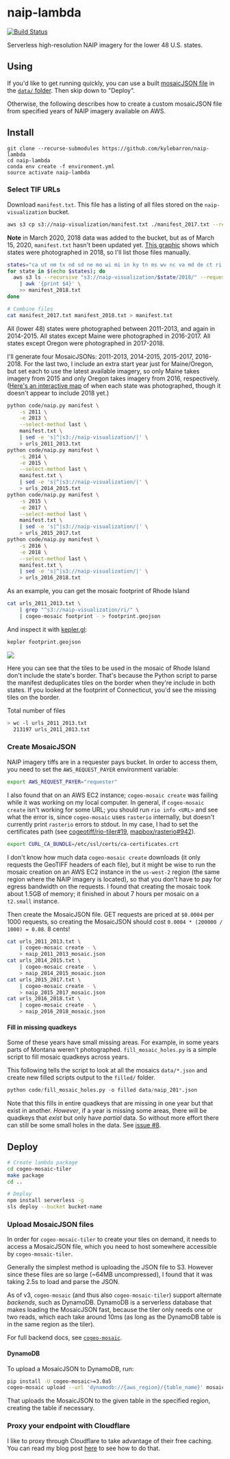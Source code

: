 # naip-lambda

[![Build Status](https://travis-ci.org/kylebarron/serverless-aerial-imagery.svg?branch=master)](https://travis-ci.org/kylebarron/serverless-aerial-imagery)

Serverless high-resolution NAIP imagery for the lower 48 U.S. states.

## Using

If you'd like to get running quickly, you can use a built [mosaicJSON
file][mosaicjson] in the [`data/` folder][data/]. Then skip down to "Deploy".

Otherwise, the following describes how to create a custom mosaicJSON file from
specified years of NAIP imagery available on AWS.

[mosaicjson]: https://github.com/developmentseed/mosaicjson-spec
[data/]: https://github.com/kylebarron/naip-lambda/tree/master/data

## Install

```
git clone --recurse-submodules https://github.com/kylebarron/naip-lambda
cd naip-lambda
conda env create -f environment.yml
source activate naip-lambda
```

### Select TIF URLs

Download `manifest.txt`. This file has a listing of all files stored on the
`naip-visualization` bucket.

```bash
aws s3 cp s3://naip-visualization/manifest.txt ./manifest_2017.txt --request-payer
```

**Note** in March 2020, 2018 data was added to the bucket, but as of March 15,
2020, `manifest.txt` hasn't been updated yet. [This graphic][naip_coverage_2018]
shows which states were photographed in 2018, so I'll list those files manually.

[naip_coverage_2018]: https://www.fsa.usda.gov/Assets/USDA-FSA-Public/usdafiles/APFO/status-maps/pdfs/NAIP_Coverage_2018.pdf

```bash
states="ca ut nm tx nd sd ne mo wi mi in ky tn ms wv nc va md de ct ri ma vt nh me"
for state in $(echo $states); do
  aws s3 ls --recursive "s3://naip-visualization/$state/2018/" --request-payer \
    | awk '{print $4}' \
    >> manifest_2018.txt
done

# Combine files
cat manifest_2017.txt manifest_2018.txt > manifest.txt
```

All (lower 48) states were photographed between 2011-2013, and again in
2014-2015. All states except Maine were photographed in 2016-2017. All states
except Oregon were photographed in 2017-2018.

I'll generate four MosaicJSONs: 2011-2013, 2014-2015, 2015-2017, 2016-2018. For
the last two, I include an extra start year just for Maine/Oregon, but set each
to use the latest available imagery, so only Maine takes imagery from 2015 and
only Oregon takes imagery from 2016, respectively. ([Here's an interactive
map][naip-years] of when each state was photographed, though it doesn't appear
to include 2018 yet.)

[naip-years]: https://www.arcgis.com/home/webmap/viewer.html?webmap=17944d45bbef42afb05a5652d7c28aa5

```bash
python code/naip.py manifest \
    -s 2011 \
    -e 2013 \
    --select-method last \
    manifest.txt \
    | sed -e 's|^|s3://naip-visualization/|' \
    > urls_2011_2013.txt
python code/naip.py manifest \
    -s 2014 \
    -e 2015 \
    --select-method last \
    manifest.txt \
    | sed -e 's|^|s3://naip-visualization/|' \
    > urls_2014_2015.txt
python code/naip.py manifest \
    -s 2015 \
    -e 2017 \
    --select-method last \
    manifest.txt \
    | sed -e 's|^|s3://naip-visualization/|' \
    > urls_2015_2017.txt
python code/naip.py manifest \
    -s 2016 \
    -e 2018 \
    --select-method last \
    manifest.txt \
    | sed -e 's|^|s3://naip-visualization/|' \
    > urls_2016_2018.txt
```

As an example, you can get the mosaic footprint of Rhode Island

```bash
cat urls_2011_2013.txt \
    | grep "^s3://naip-visualization/ri/" \
    | cogeo-mosaic footprint - > footprint.geojson
```

And inspect it with [kepler.gl](https://github.com/kylebarron/keplergl_cli):

```bash
kepler footprint.geojson
```

![](assets/rhode_island_footprint.png)

Here you can see that the tiles to be used in the mosaic of Rhode Island don't
include the state's border. That's because the Python script to parse the
manifest deduplicates tiles on the border when they're include in both states.
If you looked at the footprint of Connecticut, you'd see the missing tiles on
the border.

Total number of files

```bash
> wc -l urls_2011_2013.txt
  213197 urls_2011_2013.txt
```

### Create MosaicJSON

NAIP imagery tiffs are in a requester pays bucket. In order to access them, you
need to set the `AWS_REQUEST_PAYER` environment variable:

```bash
export AWS_REQUEST_PAYER="requester"
```

I also found that on an AWS EC2 instance; `cogeo-mosaic create` was failing
while it was working on my local computer. In general, if `cogeo-mosaic create`
isn't working for some URL; you should run `rio info <URL>` and see what the
error is, since `cogeo-mosaic` uses `rasterio` internally, but doesn't currently
print `rasterio` errors to stdout. In my case, I had to set the certificates
path (see
[cogeotiff/rio-tiler#19](https://github.com/cogeotiff/rio-tiler/issues/19),
[mapbox/rasterio#942](https://github.com/mapbox/rasterio/issues/942)).

```bash
export CURL_CA_BUNDLE=/etc/ssl/certs/ca-certificates.crt
```

I don't know how much data `cogeo-mosaic create` downloads (it only requests the
GeoTIFF headers of each file), but it might be wise to run the mosaic creation
on an AWS EC2 instance in the `us-west-2` region (the same region where the NAIP
imagery is located), so that you don't have to pay for egress bandwidth on the
requests. I found that creating the mosaic took about 1.5GB of memory; it
finished in about 7 hours per mosaic on a `t2.small` instance.

Then create the MosaicJSON file. GET requests are priced at `$0.0004` per 1000
requests, so creating the MosaicJSON should cost `0.0004 * (200000 / 1000) = 0.08`. 8 cents!

```bash
cat urls_2011_2013.txt \
    | cogeo-mosaic create - \
    > naip_2011_2013_mosaic.json
cat urls_2014_2015.txt \
    | cogeo-mosaic create - \
    > naip_2014_2015_mosaic.json
cat urls_2015_2017.txt \
    | cogeo-mosaic create - \
    > naip_2015_2017_mosaic.json
cat urls_2016_2018.txt \
    | cogeo-mosaic create - \
    > naip_2016_2018_mosaic.json
```

#### Fill in missing quadkeys

Some of these years have small missing areas. For example, in some years parts
of Montana weren't photographed. `fill_mosaic_holes.py` is a simple script to fill mosaic quadkeys across years.

This following tells the script to look at all the mosaics `data/*.json` and
create new filled scripts output to the `filled/` folder.

```py
python code/fill_mosaic_holes.py -o filled data/naip_201*.json
```

Note that this fills in entire quadkeys that are missing in one year but that
exist in another. _However_, if a year is missing some areas, there will be
quadkeys that _exist_ but only have _partial_ data. So without more effort there
can still be some small holes in the data. See [issue #8][issue-8].

[issue-8]: https://github.com/kylebarron/naip-lambda/issues/8

## Deploy

```bash
# Create lambda package
cd cogeo-mosaic-tiler
make package
cd ..

# Deploy
npm install serverless -g
sls deploy --bucket bucket-name
```

### Upload MosaicJSON files

In order for `cogeo-mosaic-tiler` to create your tiles on demand, it needs to
access a MosaicJSON file, which you need to host somewhere accessible by
`cogeo-mosaic-tiler`.

Generally the simplest method is uploading the JSON file to S3. However since
these files are so large (~64MB uncompressed), I found that it was taking 2.5s
to load and parse the JSON.

As of v3, `cogeo-mosaic` (and thus also `cogeo-mosaic-tiler`) support alternate
_backends_, such as DynamoDB. DynamoDB is a serverless database that makes
loading the MosaicJSON fast, because the tiler only needs one or two reads,
which each take around 10ms (as long as the DynamoDB table is in the same region
as the tiler).

For full backend docs, see [`cogeo-mosaic`][cogeo-mosaic].

[cogeo-mosaic]: https://github.com/developmentseed/cogeo-mosaic

#### DynamoDB

To upload a MosaicJSON to DynamoDB, run:

```bash
pip install -U cogeo-mosaic>=3.0a5
cogeo-mosaic upload --url 'dynamodb://{aws_region}/{table_name}' mosaic.json
```

That uploads the MosaicJSON to the given table in the specified region, creating
the table if necessary.

### Proxy your endpoint with Cloudflare

I like to proxy through Cloudflare to take advantage of their free caching. You can read my blog post [here][cloudflare_caching] to see how to do that.

[cloudflare_caching]: https://kylebarron.dev/blog/caching-lambda-functions-cloudflare
